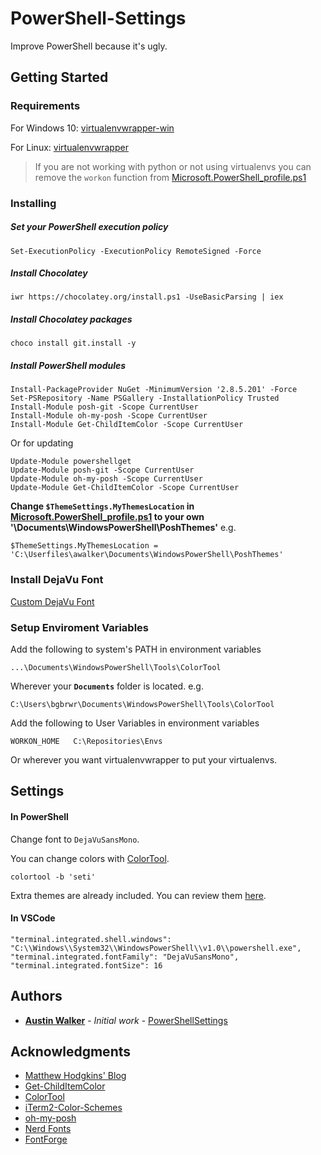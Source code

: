 # PowerShell-Settings
Improve PowerShell because it's ugly.

## Getting Started
### Requirements
For Windows 10:
[virtualenvwrapper-win](https://pypi.python.org/pypi/virtualenvwrapper-win)

For Linux:
[virtualenvwrapper](https://virtualenvwrapper.readthedocs.io/en/latest/)

> If you are not working with python or not using virtualenvs you can remove the `workon` function from [Microsoft.PowerShell_profile.ps1](https://github.com/BGBRWR/PowerShell-Settings/blob/master/Microsoft.PowerShell_profile.ps1#L1)

### Installing
##### Set your PowerShell execution policy
```
Set-ExecutionPolicy -ExecutionPolicy RemoteSigned -Force
```
##### Install Chocolatey
```
iwr https://chocolatey.org/install.ps1 -UseBasicParsing | iex
```
##### Install Chocolatey packages
```
choco install git.install -y
```
##### Install PowerShell modules
```
Install-PackageProvider NuGet -MinimumVersion '2.8.5.201' -Force
Set-PSRepository -Name PSGallery -InstallationPolicy Trusted
Install-Module posh-git -Scope CurrentUser
Install-Module oh-my-posh -Scope CurrentUser
Install-Module Get-ChildItemColor -Scope CurrentUser
```
Or for updating
```
Update-Module powershellget
Update-Module posh-git -Scope CurrentUser
Update-Module oh-my-posh -Scope CurrentUser
Update-Module Get-ChildItemColor -Scope CurrentUser
```
**Change `$ThemeSettings.MyThemesLocation` in [Microsoft.PowerShell_profile.ps1](https://github.com/BGBRWR/PowerShell-Settings/blob/master/Microsoft.PowerShell_profile.ps1#L112) to your own '\Documents\WindowsPowerShell\PoshThemes'** e.g.
```
$ThemeSettings.MyThemesLocation = 'C:\Userfiles\awalker\Documents\WindowsPowerShell\PoshThemes'
```

### Install DejaVu Font
[Custom DejaVu Font](https://github.com/BGBRWR/PowerShell-Settings/blob/master/DejaVuSansMono.ttf)

### Setup Enviroment Variables
Add the following to system's PATH in environment variables
```
...\Documents\WindowsPowerShell\Tools\ColorTool
```
Wherever your **`Documents`** folder is located. e.g.
```
C:\Users\bgbrwr\Documents\WindowsPowerShell\Tools\ColorTool
```

Add the following to User Variables in environment variables
```
WORKON_HOME   C:\Repositories\Envs
```
Or wherever you want virtualenvwrapper to put your virtualenvs.


## Settings
#### In PowerShell

Change font to `DejaVuSansMono`.

You can change colors with [ColorTool](https://github.com/Microsoft/console/tree/master/tools/ColorTool).
```
colortool -b 'seti'
```
Extra themes are already included. You can review them [here](https://github.com/mbadolato/iTerm2-Color-Schemes).
#### In VSCode 
```
"terminal.integrated.shell.windows": "C:\\Windows\\System32\\WindowsPowerShell\\v1.0\\powershell.exe",
"terminal.integrated.fontFamily": "DejaVuSansMono",
"terminal.integrated.fontSize": 16
```

## Authors

* **[Austin Walker](https://github.com/BGBRWR)** - *Initial work* - [PowerShellSettings](https://github.com/BGBRWR/PowerShell-Settings)

## Acknowledgments

* [Matthew Hodgkins' Blog](https://hodgkins.io/ultimate-powershell-prompt-and-git-setup)
* [Get-ChildItemColor](https://github.com/joonro/Get-ChildItemColor)
* [ColorTool](https://github.com/Microsoft/console/tree/master/tools/ColorTool)
* [iTerm2-Color-Schemes](https://github.com/mbadolato/iTerm2-Color-Schemes)
* [oh-my-posh](https://github.com/JanJoris/oh-my-posh)
* [Nerd Fonts](https://github.com/ryanoasis/nerd-fonts)
* [FontForge](http://fontforge.github.io/en-US/)
